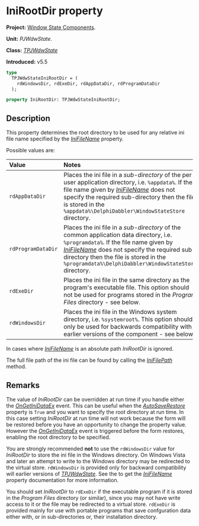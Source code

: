 # IniRootDir property

**Project:** [Window State Components](../API.md).

**Unit:** _PJWdwState_.

**Class:** _[TPJWdwState](./TPJWdwState.md)_

**Introduced:** v5.5

```pascal
type
  TPJWdwStateIniRootDir = (
    rdWindowsDir, rdExeDir, rdAppDataDir, rdProgramDataDir
  );

property IniRootDir: TPJWdwStateIniRootDir;
```

## Description

This property determines the root directory to be used for any relative ini file name specified by the _[IniFileName](./TPJWdwState-IniFileName.md)_ property.

Possible values are:

| Value | Notes |
|:------|:------|
| `rdAppDataDir` | Places the ini file in a _sub-directory_ of the per user application directory, i.e. `%appdata%`. If the file name given by _[IniFileName](./TPJWdwState-IniFileName.md)_ does not specify the required sub-directory then the file is stored in the `%appdata%\DelphiDabbler\WindowStateStore` directory. |
| `rdProgramDataDir` | Places the ini file in a _sub-directory_ of the common application data directory, i.e. `%programdata%`. If the file name given by _[IniFileName](./TPJWdwState-IniFileName.md)_ does not specify the required sub-directory then the file is stored in the `%programdata%\DelphiDabbler\WindowStateStore` directory. |
| `rdExeDir` | Places the ini file in the same directory as the program's executable file. This option should not be used for programs stored in the _Program Files_ directory - see below. |
| `rdWindowsDir` | Places the ini file in the Windows system directory, i.e. `%systemroot%`. This option should only be used for backwards compatibility with earlier versions of the component - see below. |

In cases where _[IniFileName](./TPJWdwState-IniFileName.md)_ is an absolute path _IniRootDir_ is ignored.

The full file path of the ini file can be found by calling the _[IniFilePath](./TPJWdwState-IniFilePath.md)_ method.

## Remarks

The value of _IniRootDir_ can be overridden at run time if you handle either the _[OnGetIniDataEx](./TPJWdwState-OnGetIniDataEx.md)_ event. This can be useful when the _[AutoSaveRestore](./TPJCustomWdwState-AutoSaveRestore.md)_ property is `True` and you want to specify the root directory at run time. In this case setting _IniRootDir_ at run time will not work because the form will be restored before you have an opportunity to change the property value. However the _[OnGetIniDataEx](./TPJWdwState-OnGetIniDataEx.md)_ event is triggered before the form restores, enabling the root directory to be specified.

You are strongly recommended **not** to use the `rdWindowsDir` value for _IniRootDir_ to store the ini file in the Windows directory. On Windows Vista and later an attempt to write to the Windows directory may be redirected to the virtual store. `rdWindowsDir` is provided only for backward compatibility will earlier versions of _[TPJWdwState](./TPJWdwState.md)_. See the to get the _[IniFileName](./TPJWdwState-IniFileName.md)_ property documentation for more information.

You should set _IniRootDir_ to `rdExeDir` if the executable program if it is stored in the _Program Files_ directory (or similar), since you may not have write access to it or the file may be redirected to a virtual store. `rdExeDir` is provided mainly for use with portable programs that save confguration data either with, or in sub-directories or, their installation directory.
